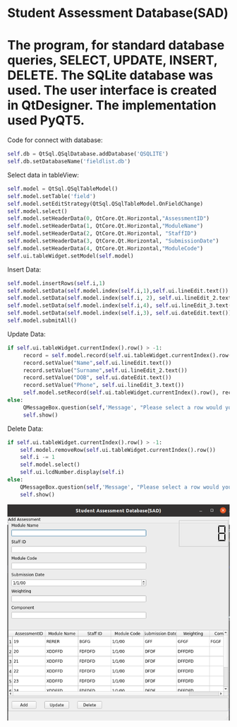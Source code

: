 # Student Assessment Database(SAD)
The program, for standard database queries, SELECT, UPDATE, INSERT, DELETE. 
The SQLite database was used. 
The user interface is created in QtDesigner. The implementation used PyQT5.
====================
Code for connect with database:
```python
self.db = QtSql.QSqlDatabase.addDatabase('QSQLITE')
self.db.setDatabaseName('fieldlist.db')
```
Select data in tableView:
```python
self.model = QtSql.QSqlTableModel()
self.model.setTable('field')
self.model.setEditStrategy(QtSql.QSqlTableModel.OnFieldChange)
self.model.select()
self.model.setHeaderData(0, QtCore.Qt.Horizontal,"AssessmentID")
self.model.setHeaderData(1, QtCore.Qt.Horizontal,"ModuleName")
self.model.setHeaderData(2, QtCore.Qt.Horizontal, "StaffID")
self.model.setHeaderData(3, QtCore.Qt.Horizontal, "SubmissionDate")
self.model.setHeaderData(4, QtCore.Qt.Horizontal,"ModuleCode")
self.ui.tableWidget.setModel(self.model)
```
Insert Data:
```python
self.model.insertRows(self.i,1)
self.model.setData(self.model.index(self.i,1),self.ui.lineEdit.text())
self.model.setData(self.model.index(self.i, 2), self.ui.lineEdit_2.text())
self.model.setData(self.model.index(self.i,4), self.ui.lineEdit_3.text())
self.model.setData(self.model.index(self.i,3), self.ui.dateEdit.text())
self.model.submitAll()
```
Update Data:
```python
if self.ui.tableWidget.currentIndex().row() > -1:
     record = self.model.record(self.ui.tableWidget.currentIndex().row())
     record.setValue("Name",self.ui.lineEdit.text())
     record.setValue("Surname",self.ui.lineEdit_2.text())
     record.setValue("DOB", self.ui.dateEdit.text())
     record.setValue("Phone", self.ui.lineEdit_3.text())
     self.model.setRecord(self.ui.tableWidget.currentIndex().row(), record)
else:
     QMessageBox.question(self,'Message', "Please select a row would you like to update", QMessageBox.Ok)
     self.show()
```
Delete Data:
```python
if self.ui.tableWidget.currentIndex().row() > -1:
    self.model.removeRow(self.ui.tableWidget.currentIndex().row())
    self.i -= 1
    self.model.select()
    self.ui.lcdNumber.display(self.i)
else:
    QMessageBox.question(self,'Message', "Please select a row would you like to delete", QMessageBox.Ok)
    self.show()
```
![alt text](https://github.com/TomMunyiri/StudentAssessmentDatabase/blob/main/project.png)
